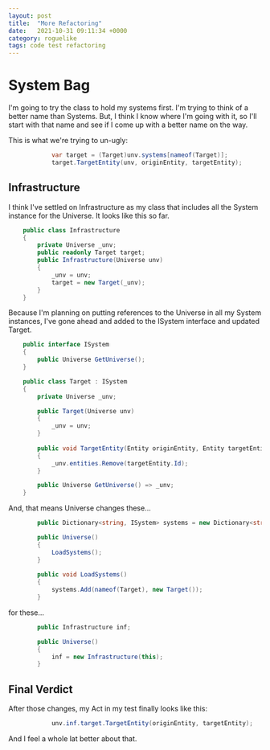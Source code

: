 ```yaml
---
layout: post
title:  "More Refactoring"
date:   2021-10-31 09:11:34 +0000
category: roguelike
tags: code test refactoring
---
```


# System Bag
I'm going to try the class to hold my systems first. I'm trying to think of a better name than Systems. But, I think I know where I'm going with it, so I'll start with that name and see if I come up with a better name on the way.  

This is what we're trying to un-ugly:  

``` csharp
            var target = (Target)unv.systems[nameof(Target)];
            target.TargetEntity(unv, originEntity, targetEntity);
```

## Infrastructure
I think I've settled on Infrastructure as my class that includes all the System instance for the Universe. It looks like this so far.  

``` csharp
    public class Infrastructure
    {
        private Universe _unv;
        public readonly Target target;
        public Infrastructure(Universe unv)
        {
            _unv = unv;
            target = new Target(_unv);
        }
    }
```

Because I'm planning on putting references to the Universe in all my System instances, I've gone ahead and added to the ISystem interface and updated Target.  

``` csharp
    public interface ISystem
    {
        public Universe GetUniverse();        
    }

    public class Target : ISystem
    {
        private Universe _unv;        

        public Target(Universe unv)
        {
            _unv = unv;
        }
        
        public void TargetEntity(Entity originEntity, Entity targetEntity)
        {
            _unv.entities.Remove(targetEntity.Id);
        }

        public Universe GetUniverse() => _unv;
    }
```

And, that means Universe changes these...  

``` csharp
        public Dictionary<string, ISystem> systems = new Dictionary<string, ISystem>();

        public Universe()
        {
            LoadSystems();
        }
        
        public void LoadSystems()
        {
            systems.Add(nameof(Target), new Target());
        }
```

for these...  

``` csharp
        public Infrastructure inf;

        public Universe()
        {
            inf = new Infrastructure(this);
        }
```

## Final Verdict
After those changes, my Act in my test finally looks like this:  

``` csharp
            unv.inf.target.TargetEntity(originEntity, targetEntity);
```

And I feel a whole lat better about that.  